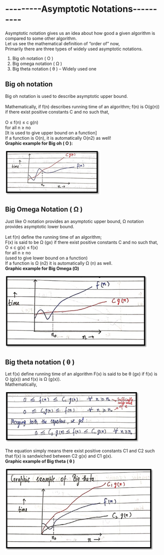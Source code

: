 # ---------Asymptotic Notations----------
Asymptotic notation gives us an idea about how good a given algorithm is compared to some other
algorithm.<br>
Let us see the mathematical definition of “order of” now,<br>
Primarily there are three types of widely used asymptotic notations.
<ol>
<li> Big oh notation ( O )</li>
<li> Big omega notation ( Ω )</li>
<li> Big theta notation ( θ ) – Widely used one </li>
</ol>

## Big oh notation
Big oh notation is used to describe asymptotic upper bound.<br><br>
Mathematically, if f(n) describes running time of an algorithm; f(n) is O(g(n)) if there exist positive constants
C and no such that,<br><br>
O ≤ f(n) ≤ c g(n) <br> for all n ≥ no <br>
[It is used to give upper bound on a function]
<br>
If a function is O(n), it is automatically O(n2) as well! <br>
<b>
Graphic example for Big oh ( O ):</b>

<img src="bigo.png">

## Big Omega Notation ( Ω )

Just like O notation provides an asymptotic upper bound, Ω notation provides asymptotic lower bound.<br><br> Let f(n) define the running time of an algorithm;<br>
F(x) is said to be Ω (gx) if there exist positive constants C and no such that,<br>
O ≤ c g(x) ≤ f(x) <br>                for all n ≥ no                 <br>(used to give lower bound on a function)<br>
If a function is Ω (n2) it is automatically Ω (n) as well.<br>
<b> Graphic example for Big Omega (Ω)</b>

<img src="bigomega.png">

## Big theta notation ( θ )
Let f(x) define running time of an algorithm
F(x) is said to be θ (gx) if f(x) is O (g(x)) and f(x) is Ω (g(x)).<br>
Mathematically,<br>

<img src="bigtheta.png">

The equation simply means there exist positive constants C1 and C2 such that f(x) is sandwiched between C2 g(x) and C1 g(x).  <br>
<b>
Graphic example of Big theta ( θ )
</b>

<img src="bigthetagraph.png">





